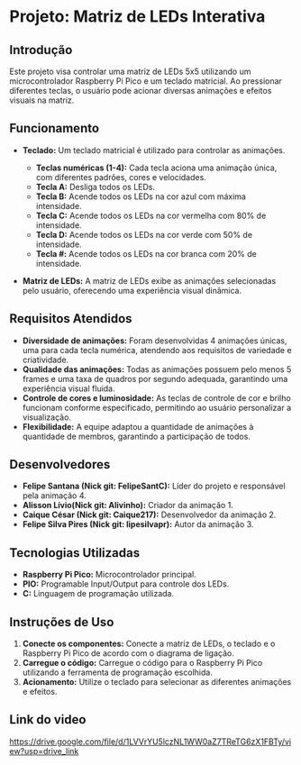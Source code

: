 # Projeto: Matriz de LEDs Interativa

## Introdução

Este projeto visa controlar uma matriz de LEDs 5x5 utilizando um microcontrolador Raspberry Pi Pico e um teclado matricial. Ao pressionar diferentes teclas, o usuário pode acionar diversas animações e efeitos visuais na matriz.

## Funcionamento

* **Teclado:** Um teclado matricial é utilizado para controlar as animações.
    * **Teclas numéricas (1-4):** Cada tecla aciona uma animação única, com diferentes padrões, cores e velocidades.
    * **Tecla A:** Desliga todos os LEDs.
    * **Tecla B:** Acende todos os LEDs na cor azul com máxima intensidade.
    * **Tecla C:** Acende todos os LEDs na cor vermelha com 80% de intensidade.
    * **Tecla D:** Acende todos os LEDs na cor verde com 50% de intensidade.
    * **Tecla #:** Acende todos os LEDs na cor branca com 20% de intensidade.

* **Matriz de LEDs:** A matriz de LEDs exibe as animações selecionadas pelo usuário, oferecendo uma experiência visual dinâmica.

## Requisitos Atendidos

* **Diversidade de animações:** Foram desenvolvidas 4 animações únicas, uma para cada tecla numérica, atendendo aos requisitos de variedade e criatividade.
* **Qualidade das animações:** Todas as animações possuem pelo menos 5 frames e uma taxa de quadros por segundo adequada, garantindo uma experiência visual fluida.
* **Controle de cores e luminosidade:** As teclas de controle de cor e brilho funcionam conforme especificado, permitindo ao usuário personalizar a visualização.
* **Flexibilidade:** A equipe adaptou a quantidade de animações à quantidade de membros, garantindo a participação de todos.

## Desenvolvedores

* **Felipe Santana (Nick git: FelipeSantC):** Líder do projeto e responsável pela animação 4.
* **Alisson Lívio(Nick git: Alivinho):** Criador da animação 1.
* **Caique César (Nick git: Caique217):** Desenvolvedor da animação 2.
* **Felipe Silva Pires (Nick git: lipesilvapr):** Autor da animação 3.

## Tecnologias Utilizadas

* **Raspberry Pi Pico:** Microcontrolador principal.
* **PIO:** Programable Input/Output para controle dos LEDs.
* **C:** Linguagem de programação utilizada.

## Instruções de Uso

1. **Conecte os componentes:** Conecte a matriz de LEDs, o teclado e o Raspberry Pi Pico de acordo com o diagrama de ligação.
2. **Carregue o código:** Carregue o código para o Raspberry Pi Pico utilizando a ferramenta de programação escolhida.
3. **Acionamento:** Utilize o teclado para selecionar as diferentes animações e efeitos.

## Link do video
https://drive.google.com/file/d/1LVVrYU5lczNL1WW0aZ7TReTG6zX1FBTy/view?usp=drive_link

